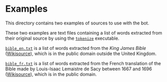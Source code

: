 # Examples

This directory contains two examples of sources to use with the bot.

These two examples are text files containing a list of words extracted from
their original source by using the [`tokenize`](../src/bin/tokenize.rs)
executable.

[`bible_en.txt`](bible_en.txt) is a list of words extracted from the
*King James Bible*
([Wikisource](https://en.wikisource.org/wiki/Bible_(King_James))), which is in
the public domain outside the United Kingdom.

[`bible_fr.txt`](bible_fr.txt) is a list of words extracted from the French
translation of the Bible made by Louis-Isaac Lemaistre de Sacy between 1667 and
1696 ([Wikisource](https://fr.wikisource.org/wiki/Bible_Sacy)), which is in the
public domain.
